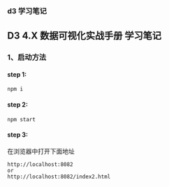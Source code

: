 ### d3 学习笔记


## D3 4.X 数据可视化实战手册 学习笔记

### 1、启动方法

#### step 1:   
    npm i   

#### step 2:   
    npm start  

#### step 3:   
在浏览器中打开下面地址  
    
    http://localhost:8082  
    or
    http://localhost:8082/index2.html
